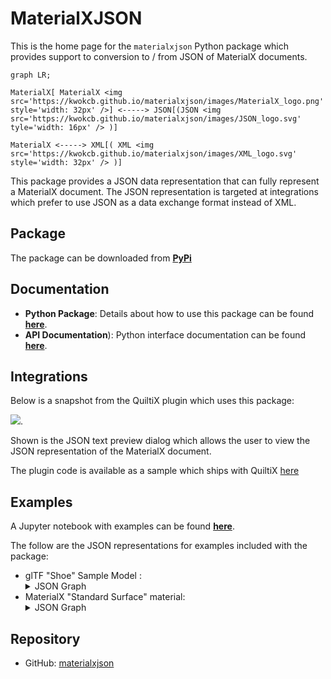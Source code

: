 # MaterialXJSON

This is the home page for the `materialxjson` Python package which provides support to conversion to / from JSON of MaterialX documents.

```mermaid
graph LR;

MaterialX[ MaterialX <img src='https://kwokcb.github.io/materialxjson/images/MaterialX_logo.png' style='width: 32px' />] <-----> JSON[(JSON <img src='https://kwokcb.github.io/materialxjson/images/JSON_logo.svg' tyle='width: 16px' /> )]

MaterialX <-----> XML[( XML <img src='https://kwokcb.github.io/materialxjson/images/XML_logo.svg' style='width: 32px' /> )]
```

This package provides a JSON data representation that can fully represent a MaterialX document. The JSON representation is targeted at integrations which prefer to use JSON as a data exchange format instead of XML.

## Package

The package can be downloaded from **[PyPi](https://pypi.org/project/materialxjson)**

## Documentation

* **Python Package**: Details about how to use this package can be found **[here](https://kwokcb.github.io/materialxjson/README.html)**.
* **API Documentation**): Python interface documentation can be found **[here](https://kwokcb.github.io/materialxjson/docs/html/index.html)**.

## Integrations

Below is a snapshot from the QuiltiX plugin which uses this package:

<img src="https://kwokcb.github.io/materialxjson/docs/images/QuiltiX_plugin_JSON.png">. 

Shown is the JSON text preview dialog which allows the user to view the JSON representation of the MaterialX document.

The plugin code is available as a sample which ships with QuiltiX [here](https://github.com/PrismPipeline/QuiltiX/blob/main/sample_plugins/materialxjson/plugin.py)


## Examples

A Jupyter notebook with examples can be found **[here](https://kwokcb.github.io/materialxjson/docs/examples.html)**.

The follow are the JSON representations for examples included with the package:

* glTF "Shoe" Sample Model :
    <details><summary>JSON Graph</summary>
        <img src='https://kwokcb.github.io/materialxjson/images/MaterialsVariantsShoe.svg' width=100%>
    </details>
* MaterialX "Standard Surface" material:
    <details><summary>JSON Graph</summary>
        <img src='https://kwokcb.github.io/materialxjson/images/standard_surface_default.svg' width=100%>
    </details>

## Repository

- GitHub: [materialxjson](https://github.com/kwokcb/materialxjson)





